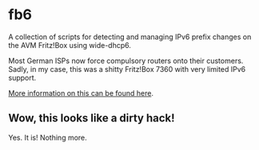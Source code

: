 # fb6
A collection of scripts for detecting and managing IPv6 prefix
changes on the AVM Fritz!Box using wide-dhcp6.

Most German ISPs now force compulsory routers onto their customers.
Sadly, in my case, this was a shitty Fritz!Box 7360 with very
limited IPv6 support.

[More information on this can be found here](https://unimplemented.org/fritzbox-ipv6.html).

## Wow, this looks like a dirty hack!
Yes. It is! Nothing more.
